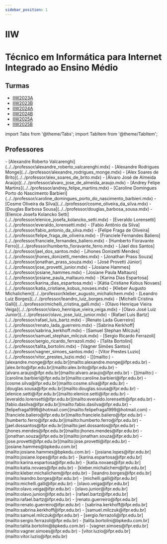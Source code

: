 ```yaml
---
sidebar_position: 1
---
```


# IIW

# Técnico em Informática para Internet Integrado ao Ensino Médio

## Turmas

- [IIW2023A](iiw2023a)
- [IIW2023B](iiw2023b)
- [IIW2024A](iiw2024a)
- [IIW2024B](iiw2024b)
- [IIW2025A](iiw2025a)
- [IIW2025B](iiw2025b)

import Tabs from '@theme/Tabs';
import TabItem from '@theme/TabItem';

## Professores

<Tabs>
  <TabItem value="nome" label="Nome" default>
    - [Alexandre Roberto Valcarenghi](../../professor/alexandre_roberto_valcarenghi.mdx)
    - [Alexandre Rodrigues Monge](../../professor/alexandre_rodrigues_monge.mdx)
    - [Alex Soares de Brito](../../professor/alex_soares_de_brito.mdx)
    - [Álvaro José de Almeida Araújo](../../professor/alvaro_jose_de_almeida_araujo.mdx)
    - [Andrey Felipe Martins](../../professor/andrey_felipe_martins.mdx)
    - [Caroline Domingues Porto do Nascimento Barbieri](../../professor/caroline_domingues_porto_do_nascimento_barbieri.mdx)
    - [Cosme Oliveira da Silva](../../professor/cosme_oliveira_da_silva.mdx)
    - [Douglas Barbosa Sousa](../../professor/douglas_barbosa_sousa.mdx)
    - [Elenice Josefa Kolancko Setti](../../professor/elenice_josefa_kolancko_setti.mdx)
    - [Everaldo Lorensetti](../../professor/everaldo_lorensetti.mdx)
    - [Fabio Antônio da Silva](../../professor/fabio_antonio_da_silva.mdx)
    - [Felipe Fraga de Oliveira](../../professor/felipe_fraga_de_oliveira.mdx)
    - [Franciele Fernandes Baliero](../../professor/franciele_fernandes_baliero.mdx)
    - [Humberto Fioravante Ferro](../../professor/humberto_fioravante_ferro.mdx)
    - [Jael dos Santos](../../professor/jael_dos_santos.mdx)
    - [Jhones Donizetti Mendes](../../professor/jhones_donizetti_mendes.mdx)
    - [Jonathan Prass Souza](../../professor/jonathan_prass_souza.mdx)
    - [José Provetti Júnior](../../professor/jose_provetti_junior.mdx)
    - [Josiane Hammes](../../professor/josiane_hammes.mdx)
    - [Josiane Paula Maltauro](../../professor/josiane_paula_maltauro.mdx)
    - [Karina Dias Espartosa](../../professor/karina_dias_espartosa.mdx)
    - [Kátia Cristiane Kobus Novaes](../../professor/katia_cristiane_kobus_novaes.mdx)
    - [Kleber Augusto Michalichem](../../professor/kleber_augusto_michalichem.mdx)
    - [Leandro Luiz Borges](../../professor/leandro_luiz_borges.mdx)
    - [Michelli Cristina Galli](../../professor/michelli_cristina_galli.mdx)
    - [Olavo Henrique Vieira Veiga](../../professor/olavo_henrique_vieira_veiga.mdx)
    - [Olavo José Luiz Junior](../../professor/olavo_jose_luiz_junior.mdx)
    - [Rafael Luis Bartz](../../professor/rafael_luis_bartz.mdx)
    - [Renato Lada Guerreiro](../../professor/renato_lada_guerreiro.mdx)
    - [Sabrina Kerkhoff](../../professor/sabrina_kerkhoff.mdx)
    - [Samuel Stephan Milczuk](../../professor/samuel_stephan_milczuk.mdx)
    - [Sergio Ricardo Ferrazoli](../../professor/sergio_ricardo_ferrazoli.mdx)
    - [Talita Bortolini](../../professor/talita_bortolini.mdx)
    - [Vagner Simões Santos](../../professor/vagner_simoes_santos.mdx)
    - [Vitor Prestes Luzio](../../professor/vitor_prestes_luzio.mdx)
  </TabItem>
  <TabItem value="email" label="E-mail" default>
    - [](mailto:)
    - [alexandre.monge@ifpr.edu.br](mailto:alexandre.monge@ifpr.edu.br)
    - [alex.brito@ifpr.edu.br](mailto:alex.brito@ifpr.edu.br)
    - [alvaro.araujo@ifpr.edu.br](mailto:alvaro.araujo@ifpr.edu.br)
    - [](mailto:)
    - [caroline.barbieri@ifpr.edu.br](mailto:caroline.barbieri@ifpr.edu.br)
    - [cosme.silva@ifpr.edu.br](mailto:cosme.silva@ifpr.edu.br)
    - [douglas.sousa@ifpr.edu.br](mailto:douglas.sousa@ifpr.edu.br)
    - [elenice.setti@ifpr.edu.br](mailto:elenice.setti@ifpr.edu.br)
    - [everaldo.lorensetti@ifpr.edu.br](mailto:everaldo.lorensetti@ifpr.edu.br)
    - [fabio.dasilva@ifpr.edu.br](mailto:fabio.dasilva@ifpr.edu.br)
    - [felipefraga1999@hotmail.com](mailto:felipefraga1999@hotmail.com)
    - [franciele.baliero@ifpr.edu.br](mailto:franciele.baliero@ifpr.edu.br)
    - [humberto.ferro@ifpr.edu.br](mailto:humberto.ferro@ifpr.edu.br)
    - [jael.dossantos@ifpr.edu.br](mailto:jael.dossantos@ifpr.edu.br)
    - [jhones.mendes@ifpr.edu.br](mailto:jhones.mendes@ifpr.edu.br)
    - [jonathan.souza@ifpr.edu.br](mailto:jonathan.souza@ifpr.edu.br)
    - [jose.provetti@ifpr.edu.br](mailto:jose.provetti@ifpr.edu.br)
    - [josiane.hammes@bpkedu.com.br](mailto:josiane.hammes@bpkedu.com.br)
    - [josiane.lopes@ifpr.edu.br](mailto:josiane.lopes@ifpr.edu.br)
    - [karina.espartosa@ifpr.edu.br](mailto:karina.espartosa@ifpr.edu.br)
    - [katia.novaes@ifpr.edu.br](mailto:katia.novaes@ifpr.edu.br)
    - [kleber.michalichem@ifpr.edu.br](mailto:kleber.michalichem@ifpr.edu.br)
    - [leandro.borges@ifpr.edu.br](mailto:leandro.borges@ifpr.edu.br)
    - [michelli.galli@ifpr.edu.br](mailto:michelli.galli@ifpr.edu.br)
    - [olavo.veiga@ifpr.edu.br](mailto:olavo.veiga@ifpr.edu.br)
    - [olavo.junior@ifpr.edu.br](mailto:olavo.junior@ifpr.edu.br)
    - [rafael.bartz@ifpr.edu.br](mailto:rafael.bartz@ifpr.edu.br)
    - [renato.guerreiro@ifpr.edu.br](mailto:renato.guerreiro@ifpr.edu.br)
    - [sabrina.kerkhoff@ifpr.edu.br](mailto:sabrina.kerkhoff@ifpr.edu.br)
    - [samuel.milczuk@ifpr.edu.br](mailto:samuel.milczuk@ifpr.edu.br)
    - [sergio.ferrazoli@ifpr.edu.br](mailto:sergio.ferrazoli@ifpr.edu.br)
    - [talita.bortolini@bpkedu.com.br](mailto:talita.bortolini@bpkedu.com.br)
    - [vagner.simoes@ifpr.edu.br](mailto:vagner.simoes@ifpr.edu.br)
    - [vitor.luzio@ifpr.edu.br](mailto:vitor.luzio@ifpr.edu.br)
  </TabItem>
</Tabs>